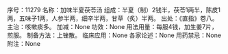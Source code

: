 序号：11279
名称：加味半夏茯苓汤
组成：半夏（制）2钱半，茯苓1两半，陈皮1两，五味子1两，人参半两，细辛半两，甘草（炙）半两。
出处：《直指》卷八。
主治：咳嗽痰多。
加减：None
功效：None
用法用量：每服4钱，加生姜7片，煎服。
制备方法：上锉散。
临床应用：None
各家论述：None
用药禁忌：None
附注：None
